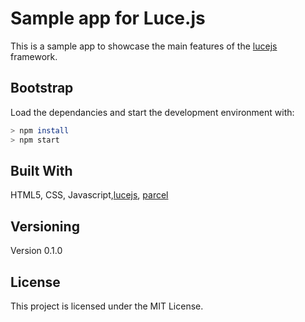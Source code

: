 # Sample app for Luce.js
This is a sample app to showcase the main features of the [lucejs](https://github.com/LorenzoCorbella74/luce.js) framework.

## Bootstrap

Load the dependancies and start the development environment with:
```bash
> npm install
> npm start
```

## Built With

HTML5, CSS, Javascript,[lucejs](https://github.com/LorenzoCorbella74/luce.js), [parcel](https://github.com/parcel-bundler/parcel)

## Versioning

Version 0.1.0

## License

This project is licensed under the MIT License.






